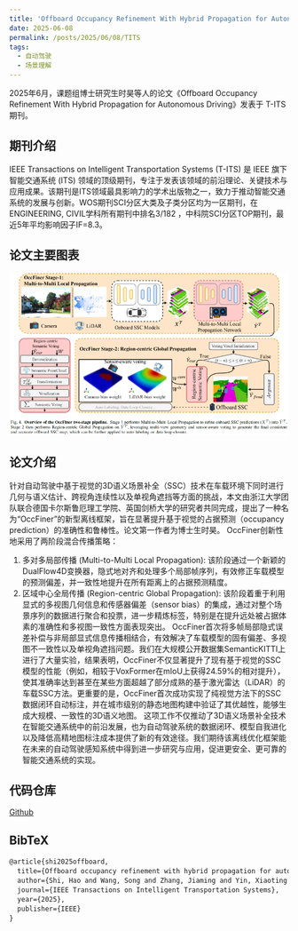```yaml
---
title: 'Offboard Occupancy Refinement With Hybrid Propagation for Autonomous Driving'
date: 2025-06-08
permalink: /posts/2025/06/08/TITS
tags:
  - 自动驾驶
  - 场景理解
---
```


2025年6月，课题组博士研究生时昊等人的论文《Offboard Occupancy Refinement With Hybrid Propagation for Autonomous Driving》发表于 T-ITS 期刊。

## 期刊介绍

IEEE Transactions on Intelligent Transportation Systems (T-ITS) 是 IEEE 旗下智能交通系统 (ITS) 领域的顶级期刊，专注于发表该领域的前沿理论、关键技术与应用成果。该期刊是ITS领域最具影响力的学术出版物之一，致力于推动智能交通系统的发展与创新。WOS期刊SCI分区大类及子类分区均为一区期刊，在ENGINEERING, CIVIL学科所有期刊中排名3/182 ，中科院SCI分区TOP期刊，最近5年平均影响因子IF=8.3。

## 论文主要图表
<div style="text-align:center">
<img src="/images/research/2025-06-08-TITS/图片1.png" alt="Portfolio" style="max-width: 100%">
</div>

## 论文介绍

针对自动驾驶中基于视觉的3D语义场景补全（SSC）技术在车载环境下同时进行几何与语义估计、跨视角连续性以及单视角遮挡等方面的挑战，本文由浙江大学团队联合德国卡尔斯鲁厄理工学院、英国剑桥大学的研究者共同完成，提出了一种名为“OccFiner”的新型离线框架，旨在显著提升基于视觉的占据预测（occupancy prediction）的准确性和鲁棒性。论文第一作者为博士生时昊。
OccFiner创新性地采用了两阶段混合传播策略：
1.	多对多局部传播 (Multi-to-Multi Local Propagation): 该阶段通过一个新颖的DualFlow4D变换器，隐式地对齐和处理多个局部帧序列，有效修正车载模型的预测偏差，并一致性地提升在所有距离上的占据预测精度。
2.	区域中心全局传播 (Region-centric Global Propagation): 该阶段着重于利用显式的多视图几何信息和传感器偏差（sensor bias）的集成，通过对整个场景序列的数据进行聚合和投票，进一步精炼标签，特别是在提升远处被占据体素的准确性和多视图一致性方面表现突出。
OccFiner首次将多帧局部隐式误差补偿与非局部显式信息传播相结合，有效解决了车载模型的固有偏差、多视图不一致性以及单视角遮挡问题。我们在大规模公开数据集SemanticKITTI上进行了大量实验，结果表明，OccFiner不仅显著提升了现有基于视觉的SSC模型的性能（例如，相较于VoxFormer在mIoU上获得24.59%的相对提升），使其准确率达到甚至在某些方面超越了部分成熟的基于激光雷达（LiDAR）的车载SSC方法。更重要的是，OccFiner首次成功实现了纯视觉方法下的SSC数据闭环自动标注，并在城市级别的静态地图构建中验证了其优越性，能够生成大规模、一致性的3D语义地图。
这项工作不仅推动了3D语义场景补全技术在智能交通系统中的前沿发展，也为自动驾驶系统的数据闭环、模型自我进化以及降低高精地图标注成本提供了新的有效途径。我们期待该离线优化框架能在未来的自动驾驶感知系统中得到进一步研究与应用，促进更安全、更可靠的智能交通系统的实现。

## 代码仓库
<a href="https://github.com/MasterHow/OccFiner" target="_blank">Github<br></a>


## BibTeX
```tex
@article{shi2025offboard,
  title={Offboard occupancy refinement with hybrid propagation for autonomous driving},
  author={Shi, Hao and Wang, Song and Zhang, Jiaming and Yin, Xiaoting and Wang, Guangming and Zhu, Jianke and Yang, Kailun and Wang, Kaiwei},
  journal={IEEE Transactions on Intelligent Transportation Systems},
  year={2025},
  publisher={IEEE}
}

```

